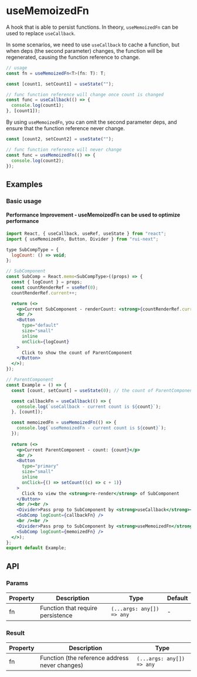 # useMemoizedFn

A hook that is able to persist functions. In theory, `useMemoizedFn` can be used to replace `useCallback`.

In some scenarios, we need to use `useCallback` to cache a function, but when deps (the second parameter) changes, the function will be regenerated, causing the function reference to change.

```typescript
// usage
const fn = useMemoizedFn<T>(fn: T): T;
```

```js
const [count1, setCount1] = useState("");

// func function reference will change once count is changed
const func = useCallback(() => {
  console.log(count1);
}, [count1]);
```

By using `useMemoizedFn`, you can omit the second parameter deps, and ensure that the function reference never change.

```js
const [count2, setCount2] = useState("");

// func function reference will never change
const func = useMemoizedFn(() => {
  console.log(count2);
});
```

## Examples

### Basic usage

#### Performance Improvement - useMemoizedFn can be used to optimize performance

```jsx live=local
import React, { useCallback, useRef, useState } from "react";
import { useMemoizedFn, Button, Divider } from "rui-next";

type SubCompType = {
  logCount: () => void;
};

// SubComponent
const SubComp = React.memo<SubCompType>((props) => {
  const { logCount } = props;
  const countRenderRef = useRef(0);
  countRenderRef.current++;

  return (<>
    <p>Current SubComponent - renderCount: <strong>{countRenderRef.current}</strong></p>
    <br />
    <Button
      type="default"
      size="small"
      inline
      onClick={logCount}
    >
      Click to show the count of ParentComponent
    </Button>
  </>);
});

// ParentComponent
const Example = () => {
  const [count, setCount] = useState(0); // the count of ParentComponent

  const callbackFn = useCallback(() => {
    console.log(`useCallback - current count is ${count}`);
  }, [count]);

  const memoizedFn = useMemoizedFn(() => {
    console.log(`useMemoizedFn - current count is ${count}`);
  });
  
  return (<>
    <p>Current ParentComponent - count: {count}</p>
    <br />
    <Button
      type="primary"
      size="small"
      inline
      onClick={() => setCount((c) => c + 1)}
    >
      Click to view the <strong>re-render</strong> of SubComponent
    </Button>
    <br /><br />
    <Divider>Pass prop to SubComponent by <strong>useCallback</strong></Divider>
    <SubComp logCount={callbackFn} />
    <br /><br />
    <Divider>Pass prop to SubComponent by <strong>useMemoizedFn</strong></Divider>
    <SubComp logCount={memoizedFn} />
  </>);
};
export default Example;
```

## API

### Params

| Property | Description                       | Type                      | Default |
|----------|-----------------------------------|---------------------------|---------|
| fn       | Function that require persistence | `(...args: any[]) => any` | -       |

### Result

| Property | Description                            | Type                      |
|----------|----------------------------------------|---------------------------|
| fn       | Function (the reference address never changes) | `(...args: any[]) => any` |
